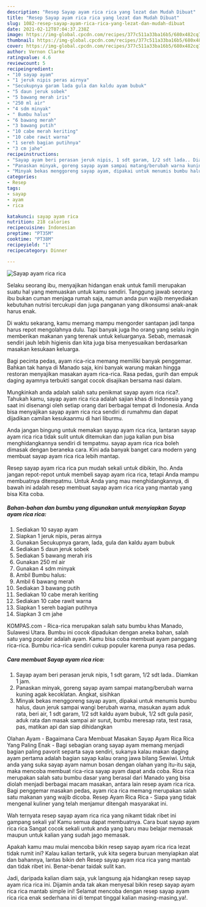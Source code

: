 ```yaml
---
description: "Resep Sayap ayam rica rica yang lezat dan Mudah Dibuat"
title: "Resep Sayap ayam rica rica yang lezat dan Mudah Dibuat"
slug: 1082-resep-sayap-ayam-rica-rica-yang-lezat-dan-mudah-dibuat
date: 2021-02-12T07:04:37.238Z
image: https://img-global.cpcdn.com/recipes/377c511a33ba16b5/680x482cq70/sayap-ayam-rica-rica-foto-resep-utama.jpg
thumbnail: https://img-global.cpcdn.com/recipes/377c511a33ba16b5/680x482cq70/sayap-ayam-rica-rica-foto-resep-utama.jpg
cover: https://img-global.cpcdn.com/recipes/377c511a33ba16b5/680x482cq70/sayap-ayam-rica-rica-foto-resep-utama.jpg
author: Vernon Clarke
ratingvalue: 4.6
reviewcount: 5
recipeingredient:
- "10 sayap ayam"
- "1 jeruk nipis peras airnya"
- "Secukupnya garam lada gula dan kaldu ayam bubuk"
- "5 daun jeruk sobek"
- "5 bawang merah iris"
- "250 ml air"
- "4 sdm minyak"
- " Bumbu halus"
- "6 bawang merah"
- "3 bawang putih"
- "10 cabe merah keriting"
- "10 cabe rawit warna"
- "1 sereh bagian putihnya"
- "3 cm jahe"
recipeinstructions:
- "Sayap ayam beri perasan jeruk nipis, 1 sdt garam, 1/2 sdt lada.. Diamkan 1 jam."
- "Panaskan minyak, goreng sayap ayam sampai matang/berubah warna kuning agak kecoklatan. Angkat, sisihkan"
- "Minyak bekas menggoreng sayap ayam, dipakai untuk menumis bumbu halus, daun jeruk sampai wangi berubah warna, masukan ayam aduk rata, beri air, 1 sdt garam, 1/2 sdt kaldu ayam bubuk, 1/2 sdt gula pasir, aduk rata dan masak sampai air surut, bumbu meresap rata, test rasa, pas, matikan api dan siap dihidangkan"
categories:
- Resep
tags:
- sayap
- ayam
- rica

katakunci: sayap ayam rica 
nutrition: 218 calories
recipecuisine: Indonesian
preptime: "PT35M"
cooktime: "PT38M"
recipeyield: "1"
recipecategory: Dinner

---
```



![Sayap ayam rica rica](https://img-global.cpcdn.com/recipes/377c511a33ba16b5/680x482cq70/sayap-ayam-rica-rica-foto-resep-utama.jpg)

Selaku seorang ibu, menyajikan hidangan enak untuk famili merupakan suatu hal yang memuaskan untuk kamu sendiri. Tanggung jawab seorang ibu bukan cuman menjaga rumah saja, namun anda pun wajib menyediakan kebutuhan nutrisi tercukupi dan juga panganan yang dikonsumsi anak-anak harus enak.

Di waktu  sekarang, kamu memang mampu mengorder santapan jadi tanpa harus repot mengolahnya dulu. Tapi banyak juga lho orang yang selalu ingin memberikan makanan yang terenak untuk keluarganya. Sebab, memasak sendiri jauh lebih higienis dan kita juga bisa menyesuaikan berdasarkan masakan kesukaan keluarga. 

Bagi pecinta pedas, ayam rica-rica memang memiliki banyak penggemar. Bahkan tak hanya di Manado saja, kini banyak warung makan hingga restoran menyajikan masakan ayam rica-rica. Rasa pedas, gurih dan empuk daging ayamnya terbukti sangat cocok disajikan bersama nasi dalam.

Mungkinkah anda adalah salah satu penikmat sayap ayam rica rica?. Tahukah kamu, sayap ayam rica rica adalah sajian khas di Indonesia yang saat ini disenangi oleh setiap orang dari berbagai tempat di Indonesia. Anda bisa menyajikan sayap ayam rica rica sendiri di rumahmu dan dapat dijadikan camilan kesukaanmu di hari liburmu.

Anda jangan bingung untuk memakan sayap ayam rica rica, lantaran sayap ayam rica rica tidak sulit untuk ditemukan dan juga kalian pun bisa menghidangkannya sendiri di tempatmu. sayap ayam rica rica boleh dimasak dengan beraneka cara. Kini ada banyak banget cara modern yang membuat sayap ayam rica rica lebih mantap.

Resep sayap ayam rica rica pun mudah sekali untuk dibikin, lho. Anda jangan repot-repot untuk membeli sayap ayam rica rica, tetapi Anda mampu membuatnya ditempatmu. Untuk Anda yang mau menghidangkannya, di bawah ini adalah resep membuat sayap ayam rica rica yang mantab yang bisa Kita coba.

<!--inarticleads1-->

##### Bahan-bahan dan bumbu yang digunakan untuk menyiapkan Sayap ayam rica rica:

1. Sediakan 10 sayap ayam
1. Siapkan 1 jeruk nipis, peras airnya
1. Gunakan Secukupnya garam, lada, gula dan kaldu ayam bubuk
1. Sediakan 5 daun jeruk sobek
1. Sediakan 5 bawang merah iris
1. Gunakan 250 ml air
1. Gunakan 4 sdm minyak
1. Ambil  Bumbu halus:
1. Ambil 6 bawang merah
1. Sediakan 3 bawang putih
1. Sediakan 10 cabe merah keriting
1. Sediakan 10 cabe rawit warna
1. Siapkan 1 sereh bagian putihnya
1. Siapkan 3 cm jahe


KOMPAS.com - Rica-rica merupakan salah satu bumbu khas Manado, Sulawesi Utara. Bumbu ini cocok dipadukan dengan aneka bahan, salah satu yang populer adalah ayam. Kamu bisa coba membuat ayam panggang rica-rica. Bumbu rica-rica sendiri cukup populer karena punya rasa pedas. 

<!--inarticleads2-->

##### Cara membuat Sayap ayam rica rica:

1. Sayap ayam beri perasan jeruk nipis, 1 sdt garam, 1/2 sdt lada.. Diamkan 1 jam.
1. Panaskan minyak, goreng sayap ayam sampai matang/berubah warna kuning agak kecoklatan. Angkat, sisihkan
1. Minyak bekas menggoreng sayap ayam, dipakai untuk menumis bumbu halus, daun jeruk sampai wangi berubah warna, masukan ayam aduk rata, beri air, 1 sdt garam, 1/2 sdt kaldu ayam bubuk, 1/2 sdt gula pasir, aduk rata dan masak sampai air surut, bumbu meresap rata, test rasa, pas, matikan api dan siap dihidangkan


Olahan Ayam - Bagaimana Cara Membuat Masakan Sayap Ayam Rica Rica Yang Paling Enak - Bagi sebagian orang sayap ayam memang menjadi bagian paling pavorit separta saya sendiri, sukanya kalau makan daging ayam pertama adalah bagian sayap kalau orang jawa bilang Sewiwi. Untuk anda yang suka sayap ayam namun bosan dengan olahan yang itu-itu saja, maka mencoba membuat rica-rica sayap ayam dapat anda coba. Rica rica merupakan salah satu bumbu dasar yang berasal dari Manado yang bisa diolah menjadi berbagai macam masakan, antara lain resep ayam rica rica. Bagi penggemar masakan pedas, ayam rica rica memang merupakan salah satu makanan yang wajib dicoba. Resep Ayam Rica Rica - Siapa yang tidak mengenal kuliner yang telah menjamur ditengah masyarakat ini. 

Wah ternyata resep sayap ayam rica rica yang nikamt tidak ribet ini gampang sekali ya! Kamu semua dapat membuatnya. Cara buat sayap ayam rica rica Sangat cocok sekali untuk anda yang baru mau belajar memasak maupun untuk kalian yang sudah jago memasak.

Apakah kamu mau mulai mencoba bikin resep sayap ayam rica rica lezat tidak rumit ini? Kalau kalian tertarik, yuk kita segera buruan menyiapkan alat dan bahannya, lantas bikin deh Resep sayap ayam rica rica yang mantab dan tidak ribet ini. Benar-benar taidak sulit kan. 

Jadi, daripada kalian diam saja, yuk langsung aja hidangkan resep sayap ayam rica rica ini. Dijamin anda tak akan menyesal bikin resep sayap ayam rica rica mantab simple ini! Selamat mencoba dengan resep sayap ayam rica rica enak sederhana ini di tempat tinggal kalian masing-masing,ya!.


